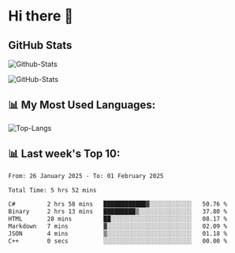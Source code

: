 # Hi there 👋

## GitHub Stats
![Github-Stats](https://github-readme-stats-sigma-five.vercel.app/api?username=ltorson&show_icons=true&theme=radical&count_private=true&show=reviews,discussions_started,discussions_answered,prs_merged,prs_merged_percentage)

![GitHub-Stats](https://github-readme-stats.vercel.app/api/wakatime?username=LeeTorson&theme=synthwave&size_weight=0.5&count_weight=0.5&title_color=36F9F6&langs_count=10&count_private=true)

## 📊 My Most Used Languages:
![Top-Langs](https://github-readme-stats-sigma-five.vercel.app/api/top-langs/?username=LTorson&layout=compact&langs_count=10)


## 📊 Last week's Top 10:
<!--START_SECTION:waka-->

```txt
From: 26 January 2025 - To: 01 February 2025

Total Time: 5 hrs 52 mins

C#         2 hrs 58 mins   ████████████▓░░░░░░░░░░░░   50.76 %
Binary     2 hrs 13 mins   █████████▒░░░░░░░░░░░░░░░   37.80 %
HTML       28 mins         ██░░░░░░░░░░░░░░░░░░░░░░░   08.17 %
Markdown   7 mins          ▓░░░░░░░░░░░░░░░░░░░░░░░░   02.09 %
JSON       4 mins          ▒░░░░░░░░░░░░░░░░░░░░░░░░   01.18 %
C++        0 secs          ░░░░░░░░░░░░░░░░░░░░░░░░░   00.00 %
```

<!--END_SECTION:waka-->
